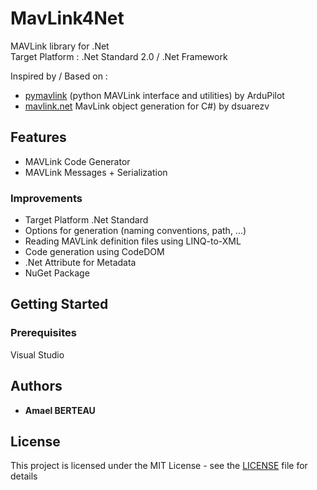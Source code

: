 # MavLink4Net

MAVLink library for .Net<br />
Target Platform : .Net Standard 2.0 / .Net Framework

Inspired by / Based on :
* [pymavlink](https://github.com/ArduPilot/pymavlink/) (python MAVLink interface and utilities) by ArduPilot
* [mavlink.net](https://github.com/dsuarezv/mavlink.net) MavLink object generation for C#) by dsuarezv

## Features
* MAVLink Code Generator
* MAVLink Messages + Serialization

### Improvements
* Target Platform .Net Standard
* Options for generation (naming conventions, path, ...)
* Reading MAVLink definition files using LINQ-to-XML
* Code generation using CodeDOM
* .Net Attribute for Metadata
* NuGet Package

## Getting Started
### Prerequisites

Visual Studio

## Authors

* **Amael BERTEAU**

## License

This project is licensed under the MIT License - see the [LICENSE](LICENSE) file for details
